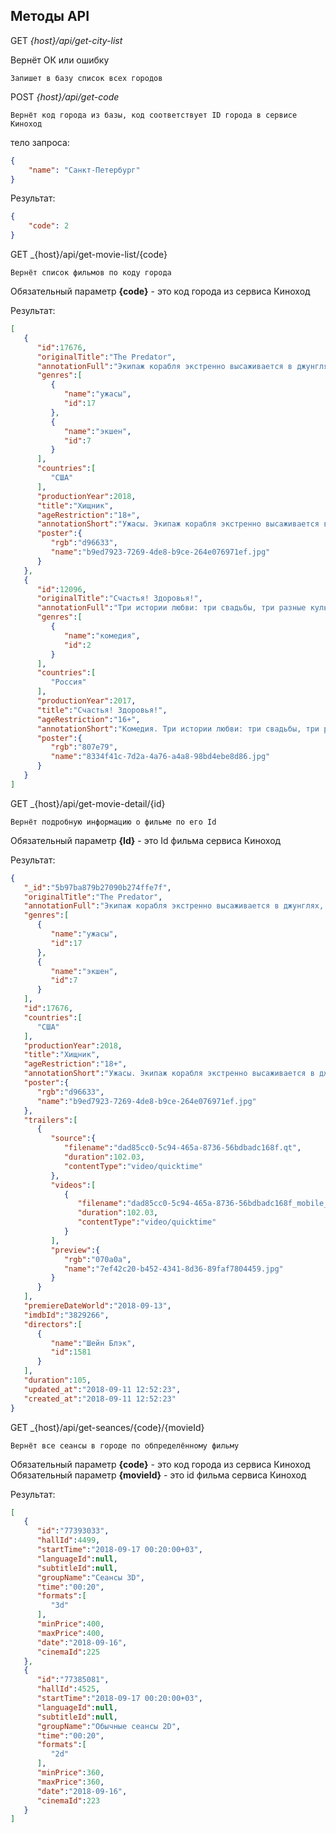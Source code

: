 ## Методы API


GET _{host}/api/get-city-list_

Вернёт ОК или ошибку

`Запишет в базу список всех городов`


POST _{host}/api/get-code_

`Вернёт код города из базы, код соответствует ID города в сервисе Киноход`

тело запроса:

```json
{
	"name": "Санкт-Петербург"
}
```

Результат: 
```json
{
    "code": 2
}
```

GET _{host}/api/get-movie-list/{code}

`Вернёт список фильмов по коду города`

Обязательный параметр **{code}** - это код города из сервиса Киноход

Результат:
```json
[  
   {  
      "id":17676,
      "originalTitle":"The Predator",
      "annotationFull":"Экипаж корабля экстренно высаживается в джунглях, где обитает некая тварь, о которой не говорят вслух. Люди начинают исчезать один за другим, и их тела с содранной кожей находят на деревьях. Только когда по счастливой случайности одна из жертв хищника выживает, становится понятно, что положение оставшихся в живых не просто ужасное — оно безнадежное.",
      "genres":[  
         {  
            "name":"ужасы",
            "id":17
         },
         {  
            "name":"экшен",
            "id":7
         }
      ],
      "countries":[  
         "США"
      ],
      "productionYear":2018,
      "title":"Хищник",
      "ageRestriction":"18+",
      "annotationShort":"Ужасы. Экипаж корабля экстренно высаживается в джунглях, где обитает жуткая тварь.",
      "poster":{  
         "rgb":"d96633",
         "name":"b9ed7923-7269-4de8-b9ce-264e076971ef.jpg"
      }
   },
   {  
      "id":12096,
      "originalTitle":"Счастья! Здоровья!",
      "annotationFull":"Три истории любви: три свадьбы, три разные культурные традиции. Герои русской новеллы знают, что именно их свадьба должна быть самой лучшей, а свадебный ролик — самым красивым. Но подруги успевают наговорить лишнего, родители абсолютно не готовы к празднику, а яркое прошлое молодоженов может сорвать церемонию. Вторая история случается с двумя татарскими семьями, для которых свадьба собственных детей оказывается абсолютной неожиданностью, а обстоятельства, толкнувшие ребят на этот шаг, остаются для них загадкой. Героиня нашей третьей истории — коренная москвичка, а ее жених — ассимилированный армянин, выросший в столице. Хотят герои того или нет, но свадьба должна пройти при соблюдении всех традиций, которые молодоженам, конечно же, неизвестны. Всем трём парам хочется пожелать счастья и здоровья – ведь любовь у них уже есть!",
      "genres":[  
         {  
            "name":"комедия",
            "id":2
         }
      ],
      "countries":[  
         "Россия"
      ],
      "productionYear":2017,
      "title":"Счастья! Здоровья!",
      "ageRestriction":"16+",
      "annotationShort":"Комедия. Три истории любви: три свадьбы, три разные культурные традиции.",
      "poster":{  
         "rgb":"807e79",
         "name":"8334f41c-7d2a-4a76-a4a8-98bd4ebe8d86.jpg"
      }
   }
]
```

GET _{host}/api/get-movie-detail/{id}

`Вернёт подробную информацию о фильме по его Id`

Обязательный параметр **{Id}** - это Id фильма сервиса Киноход

Результат:
```json
{
   "_id":"5b97ba879b27090b274ffe7f",
   "originalTitle":"The Predator",
   "annotationFull":"Экипаж корабля экстренно высаживается в джунглях, где обитает некая тварь, о которой не говорят вслух. Люди начинают исчезать один за другим, и их тела с содранной кожей находят на деревьях. Только когда по счастливой случайности одна из жертв хищника выживает, становится понятно, что положение оставшихся в живых не просто ужасное — оно безнадежное.",
   "genres":[
      {
         "name":"ужасы",
         "id":17
      },
      {
         "name":"экшен",
         "id":7
      }
   ],
   "id":17676,
   "countries":[
      "США"
   ],
   "productionYear":2018,
   "title":"Хищник",
   "ageRestriction":"18+",
   "annotationShort":"Ужасы. Экипаж корабля экстренно высаживается в джунглях, где обитает жуткая тварь.",
   "poster":{
      "rgb":"d96633",
      "name":"b9ed7923-7269-4de8-b9ce-264e076971ef.jpg"
   },
   "trailers":[
      {
         "source":{
            "filename":"dad85cc0-5c94-465a-8736-56bdbadc168f.qt",
            "duration":102.03,
            "contentType":"video/quicktime"
         },
         "videos":[
            {
               "filename":"dad85cc0-5c94-465a-8736-56bdbadc168f_mobile_mp4.mp4",
               "duration":102.03,
               "contentType":"video/quicktime"
            }
         ],
         "preview":{
            "rgb":"070a0a",
            "name":"7ef42c20-b452-4341-8d36-89faf7804459.jpg"
         }
      }
   ],
   "premiereDateWorld":"2018-09-13",
   "imdbId":"3829266",
   "directors":[
      {
         "name":"Шейн Блэк",
         "id":1581
      }
   ],
   "duration":105,
   "updated_at":"2018-09-11 12:52:23",
   "created_at":"2018-09-11 12:52:23"
}
```

GET _{host}/api/get-seances/{code}/{movieId}

`Вернёт все сеансы в городе по обпределённому фильму`

Обязательный параметр **{code}** - это код города из сервиса Киноход
Обязательный параметр **{movieId}** - это id фильма сервиса Киноход

Результат:
```json
[
   {
      "id":"77393033",
      "hallId":4499,
      "startTime":"2018-09-17 00:20:00+03",
      "languageId":null,
      "subtitleId":null,
      "groupName":"Сеансы 3D",
      "time":"00:20",
      "formats":[
         "3d"
      ],
      "minPrice":400,
      "maxPrice":400,
      "date":"2018-09-16",
      "cinemaId":225
   },
   {
      "id":"77385081",
      "hallId":4525,
      "startTime":"2018-09-17 00:20:00+03",
      "languageId":null,
      "subtitleId":null,
      "groupName":"Обычные сеансы 2D",
      "time":"00:20",
      "formats":[
         "2d"
      ],
      "minPrice":360,
      "maxPrice":360,
      "date":"2018-09-16",
      "cinemaId":223
   }
]
```



